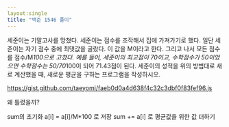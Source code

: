 ```yaml
---
layout:single
title: "백준 1546 풀이"
---
```

세준이는 기말고사를 망쳤다. 세준이는 점수를 조작해서 집에 가져가기로 했다. 일단 세준이는 자기 점수 중에 최댓값을 골랐다. 이 값을 M이라고 한다. 그리고 나서 모든 점수를 점수/M*100으로 고쳤다.
예를 들어, 세준이의 최고점이 70이고, 수학점수가 50이었으면 수학점수는 50/70*100이 되어 71.43점이 된다.
세준이의 성적을 위의 방법대로 새로 계산했을 때, 새로운 평균을 구하는 프로그램을 작성하시오.

https://gist.github.com/taeyomi/faeb0d0a4d638f4c32c3dbf0f83fef96.js

왜 틀렸을까?

sum의 초기화 
   a[i] = a[i]/M*100 로 저장
   sum += a[i] 로 평균값을 위한 값 더하기
